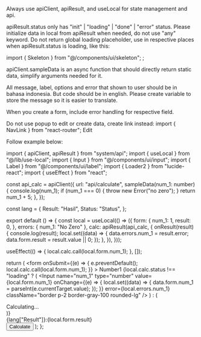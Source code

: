 Always use apiClient, apiResult, and useLocal for state management and api.

apiResult.status only has "init" | "loading" | "done" | "error" status.
Please initialize data in local from apiResult when needed, do not use "any" keyword.
Do not return global loading placeholder, use <Skeleton> in respective places when apiResult.status is loading, like this:

import { Skeleton } from "@/components/ui/skeleton";
<Skeleton className="w-[100px] h-[20px] rounded-full" />;

apiClient.sampleData is an async function that should directly return static data, simplify arguments needed for it.

All message, label, options and error that shown to user should be in bahasa indonesia. But code should be in english. Please create variable to store the message so it is easier to translate.

When you create a form, include error handling for respective field.

Do not use popup to edit or create data, create link instead:
import { NavLink } from "react-router";
<NavLink to="/data/edit/"> Edit </NavLink>

Follow example below:

import { apiClient, apiResult } from "system/api";
import { useLocal } from "@/lib/use-local";
import { Input } from "@/components/ui/input";
import { Label } from "@/components/ui/label";
import { Loader2 } from "lucide-react";
import { useEffect } from "react";

const api_calc = apiClient({
  url: "api/calculate",
  sampleData(num_1: number) {
    console.log(num_1);
    if (num_1 === 0) {
      throw new Error("no zero");
    }
    return num_1 + 5;
  },
});

const lang = {
  Result: "Hasil",
  Status: "Status",
};

export default () => {
  const local = useLocal(() => ({
    form: {
      num_1: 1,
      result: 0,
    },
    errors: { num_1: "No Zero" },
    calc: apiResult(api_calc, {
      onResult(result) {
        console.log(result);
        local.set((data) => {
          data.errors.num_1 = result.error;
          data.form.result = result.value || 0;
        });
      },
    }),
  }));

  useEffect(() => {
    local.calc.call(local.form.num_1);
  }, []);

  return (
    <form
      onSubmit={(e) => {
        e.preventDefault();
        local.calc.call(local.form.num_1);
      }}
    >
      <Label htmlFor="num_1" required error={local.errors.num_1}>
        Number1
      </Label>
      {local.calc.status !== "loading" ? (
        <Input
          name="num_1"
          type="number"
          value={local.form.num_1}
          onChange={(e) => {
            local.set((data) => {
              data.form.num_1 = parseInt(e.currentTarget.value);
            });
          }}
          error={local.errors.num_1}
          className="border p-2 border-gray-100 rounded-lg"
        />
      ) : (
        <div className="flex items-center">
          <Loader2 className="animate-spin mr-1" />
          Calculating...
        </div>
      )}
      <br />
      {lang["Result"]}:{local.form.result}
      <br />
      <button className="border p-2 border-gray-100 rounded-lg">
        Calculate
      </button>
    </form>
  );
};
